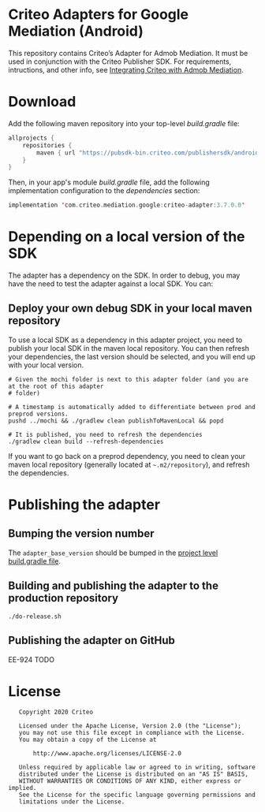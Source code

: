 # Criteo Adapters for Google Mediation (Android)
This repository contains Criteo’s Adapter for Admob Mediation. It must be used in conjunction with the Criteo Publisher SDK. For requirements, intructions, and other info, see [Integrating Criteo with Admob Mediation](https://publisherdocs.criteotilt.com/app/android/mediation/admob/).

# Download
Add the following maven repository into your top-level *build.gradle* file:

```kotlin
allprojects {
    repositories {
        maven { url "https://pubsdk-bin.criteo.com/publishersdk/android" }
    }
}
```

Then, in your app's module *build.gradle* file, add the following implementation configuration to the *dependencies* section:

```kotlin
implementation 'com.criteo.mediation.google:criteo-adapter:3.7.0.0'
```

# Depending on a local version of the SDK

The adapter has a dependency on the SDK. In order to debug, you may have the need to test the
adapter against a local SDK. You can:

## Deploy your own debug SDK in your local maven repository

To use a local SDK as a dependency in this adapter project, you need to publish your local SDK in
the maven local repository. You can then refresh your dependencies, the last version should be
selected, and you will end up with your local version.

```shell script
# Given the mochi folder is next to this adapter folder (and you are at the root of this adapter
# folder)

# A timestamp is automatically added to differentiate between prod and preprod versions.
pushd ../mochi && ./gradlew clean publishToMavenLocal && popd

# It is published, you need to refresh the dependencies
./gradlew clean build --refresh-dependencies
```

If you want to go back on a preprod dependency, you need to clean your maven local repository
(generally located at `~.m2/repository`), and refresh the dependencies.

# Publishing the adapter

## Bumping the version number

The `adapter_base_version` should be bumped in the [project level build.gradle file](build.gradle).

## Building and publishing the adapter to the production repository

```shell script
./do-release.sh
```

## Publishing the adapter on GitHub

EE-924 TODO

# License

       Copyright 2020 Criteo

       Licensed under the Apache License, Version 2.0 (the "License");
       you may not use this file except in compliance with the License.
       You may obtain a copy of the License at

           http://www.apache.org/licenses/LICENSE-2.0

       Unless required by applicable law or agreed to in writing, software
       distributed under the License is distributed on an "AS IS" BASIS,
       WITHOUT WARRANTIES OR CONDITIONS OF ANY KIND, either express or implied.
       See the License for the specific language governing permissions and
       limitations under the License.